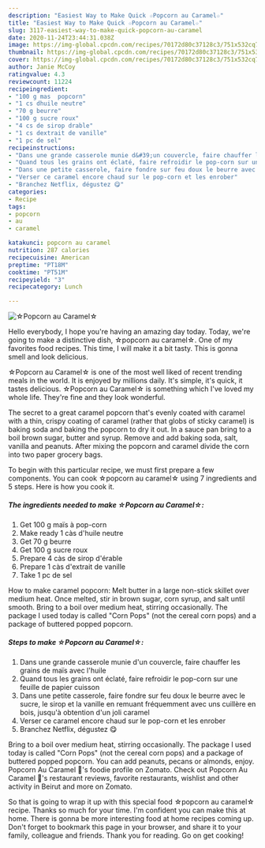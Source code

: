 ```yaml
---
description: "Easiest Way to Make Quick ☆Popcorn au Caramel☆"
title: "Easiest Way to Make Quick ☆Popcorn au Caramel☆"
slug: 3117-easiest-way-to-make-quick-popcorn-au-caramel
date: 2020-11-24T23:44:31.038Z
image: https://img-global.cpcdn.com/recipes/70172d80c37128c3/751x532cq70/☆popcorn-au-caramel☆-photo-principale-de-la-recette.jpg
thumbnail: https://img-global.cpcdn.com/recipes/70172d80c37128c3/751x532cq70/☆popcorn-au-caramel☆-photo-principale-de-la-recette.jpg
cover: https://img-global.cpcdn.com/recipes/70172d80c37128c3/751x532cq70/☆popcorn-au-caramel☆-photo-principale-de-la-recette.jpg
author: Janie McCoy
ratingvalue: 4.3
reviewcount: 11224
recipeingredient:
- "100 g mas  popcorn"
- "1 cs dhuile neutre"
- "70 g beurre"
- "100 g sucre roux"
- "4 cs de sirop drable"
- "1 cs dextrait de vanille"
- "1 pc de sel"
recipeinstructions:
- "Dans une grande casserole munie d&#39;un couvercle, faire chauffer les grains de maïs avec l&#39;huile"
- "Quand tous les grains ont éclaté, faire refroidir le pop-corn sur une feuille de papier cuisson"
- "Dans une petite casserole, faire fondre sur feu doux le beurre avec le sucre, le sirop et la vanille en remuant fréquemment avec uns cuillère en bois, jusqu&#39;à obtention d&#39;un joli caramel"
- "Verser ce caramel encore chaud sur le pop-corn et les enrober"
- "Branchez Netflix, dégustez 😋"
categories:
- Recipe
tags:
- popcorn
- au
- caramel

katakunci: popcorn au caramel 
nutrition: 287 calories
recipecuisine: American
preptime: "PT18M"
cooktime: "PT51M"
recipeyield: "3"
recipecategory: Lunch

---
```



![☆Popcorn au Caramel☆](https://img-global.cpcdn.com/recipes/70172d80c37128c3/751x532cq70/☆popcorn-au-caramel☆-photo-principale-de-la-recette.jpg)

Hello everybody, I hope you're having an amazing day today. Today, we're going to make a distinctive dish, ☆popcorn au caramel☆. One of my favorites food recipes. This time, I will make it a bit tasty. This is gonna smell and look delicious.

☆Popcorn au Caramel☆ is one of the most well liked of recent trending meals in the world. It is enjoyed by millions daily. It's simple, it's quick, it tastes delicious. ☆Popcorn au Caramel☆ is something which I've loved my whole life. They're fine and they look wonderful.

The secret to a great caramel popcorn that&#39;s evenly coated with caramel with a thin, crispy coating of caramel (rather that globs of sticky caramel) is baking soda and baking the popcorn to dry it out. In a sauce pan bring to a boil brown sugar, butter and syrup. Remove and add baking soda, salt, vanilla and peanuts. After mixing the popcorn and caramel divide the corn into two paper grocery bags.


To begin with this particular recipe, we must first prepare a few components. You can cook ☆popcorn au caramel☆ using 7 ingredients and 5 steps. Here is how you cook it.

<!--inarticleads1-->

##### The ingredients needed to make ☆Popcorn au Caramel☆:

1. Get 100 g maïs à pop-corn
1. Make ready 1 càs d&#39;huile neutre
1. Get 70 g beurre
1. Get 100 g sucre roux
1. Prepare 4 càs de sirop d&#39;érable
1. Prepare 1 càs d&#39;extrait de vanille
1. Take 1 pc de sel


How to make caramel popcorn: Melt butter in a large non-stick skillet over medium heat. Once melted, stir in brown sugar, corn syrup, and salt until smooth. Bring to a boil over medium heat, stirring occasionally. The package I used today is called &#34;Corn Pops&#34; (not the cereal corn pops) and a package of buttered popped popcorn. 

<!--inarticleads2-->

##### Steps to make ☆Popcorn au Caramel☆:

1. Dans une grande casserole munie d&#39;un couvercle, faire chauffer les grains de maïs avec l&#39;huile
1. Quand tous les grains ont éclaté, faire refroidir le pop-corn sur une feuille de papier cuisson
1. Dans une petite casserole, faire fondre sur feu doux le beurre avec le sucre, le sirop et la vanille en remuant fréquemment avec uns cuillère en bois, jusqu&#39;à obtention d&#39;un joli caramel
1. Verser ce caramel encore chaud sur le pop-corn et les enrober
1. Branchez Netflix, dégustez 😋


Bring to a boil over medium heat, stirring occasionally. The package I used today is called &#34;Corn Pops&#34; (not the cereal corn pops) and a package of buttered popped popcorn. You can add peanuts, pecans or almonds, enjoy. Popcorn Au Caramel 🍿&#39;s foodie profile on Zomato. Check out Popcorn Au Caramel 🍿&#39;s restaurant reviews, favorite restaurants, wishlist and other activity in Beirut and more on Zomato. 

So that is going to wrap it up with this special food ☆popcorn au caramel☆ recipe. Thanks so much for your time. I'm confident you can make this at home. There is gonna be more interesting food at home recipes coming up. Don't forget to bookmark this page in your browser, and share it to your family, colleague and friends. Thank you for reading. Go on get cooking!
